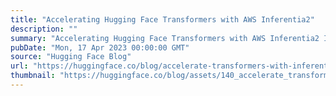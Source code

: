 ```yaml
---
title: "Accelerating Hugging Face Transformers with AWS Inferentia2"
description: ""
summary: "Accelerating Hugging Face Transformers with AWS Inferentia2 In the last five years, Transformer mode..."
pubDate: "Mon, 17 Apr 2023 00:00:00 GMT"
source: "Hugging Face Blog"
url: "https://huggingface.co/blog/accelerate-transformers-with-inferentia2"
thumbnail: "https://huggingface.co/blog/assets/140_accelerate_transformers_with_inferentia2/thumbnail.png"
---
```


